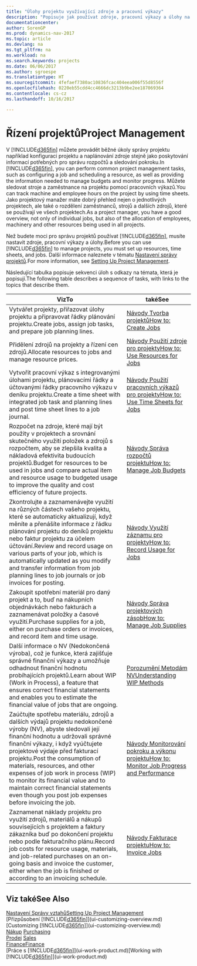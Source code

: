 ```yaml
---
title: "Úlohy projektu využívající zdroje a pracovní výkazy"
description: "Popisuje jak používat zdroje, pracovní výkazy a úlohy na řízení projektů."
documentationcenter: 
author: SorenGP
ms.prod: dynamics-nav-2017
ms.topic: article
ms.devlang: na
ms.tgt_pltfrm: na
ms.workload: na
ms.search.keywords: projects
ms.date: 06/06/2017
ms.author: sgroespe
ms.translationtype: HT
ms.sourcegitcommit: 4fefaef7380ac10836fcac404eea006f55d8556f
ms.openlocfilehash: 0220eb55cdd4cc4666dc3213b9be2ee187069364
ms.contentlocale: cs-cz
ms.lasthandoff: 10/16/2017

---
```

# <a name="project-management"></a><span data-ttu-id="bb0f3-103">Řízení projektů</span><span class="sxs-lookup"><span data-stu-id="bb0f3-103">Project Management</span></span>
<span data-ttu-id="bb0f3-104">V [!INCLUDE[d365fin](includes/d365fin_md.md)] můžete provádět běžné úkoly správy projektu například konfiguraci projektu a naplánování zdroje stejně jako poskytování informací potřebných pro správu rozpočtů a sledování pokroku.</span><span class="sxs-lookup"><span data-stu-id="bb0f3-104">In [!INCLUDE[d365fin](includes/d365fin_md.md)], you can perform common project management tasks, such as configuring a job and scheduling a resource, as well as providing the information needed to manage budgets and monitor progress.</span></span> <span data-ttu-id="bb0f3-105">Můžete sledovat stroje a zaměstnance na projektu pomocí pracovních výkazů.</span><span class="sxs-lookup"><span data-stu-id="bb0f3-105">You can track machine and employee hours on the project by using time sheets.</span></span> <span data-ttu-id="bb0f3-106">Jako projektový manažer máte dobrý přehled nejen o jednotlivých projektech, ale také o rozdělení zaměstnanců, strojů a dalších zdrojů, které se používají ve všech projektech.</span><span class="sxs-lookup"><span data-stu-id="bb0f3-106">As a project manager, you have a good overview, not only of individual jobs, but also of the allocation of employees, machinery and other resources being used in all projects.</span></span>

<span data-ttu-id="bb0f3-107">Než budete moci pro správu projektů používat [!INCLUDE[d365fin](includes/d365fin_md.md)], musíte nastavit zdroje, pracovní výkazy a úlohy.</span><span class="sxs-lookup"><span data-stu-id="bb0f3-107">Before you can use [!INCLUDE[d365fin](includes/d365fin_md.md)] to manage projects, you must set up resources, time sheets, and jobs.</span></span> <span data-ttu-id="bb0f3-108">Další informace naleznete v tématu [Nastavení správy projektů](projects-setup-projects.md).</span><span class="sxs-lookup"><span data-stu-id="bb0f3-108">For more information, see [Setting Up Project Management](projects-setup-projects.md).</span></span>  

<span data-ttu-id="bb0f3-109">Následující tabulka popisuje sekvenci úloh s odkazy na témata, která je popisují.</span><span class="sxs-lookup"><span data-stu-id="bb0f3-109">The following table describes a sequence of tasks, with links to the topics that describe them.</span></span>

| <span data-ttu-id="bb0f3-110">Viz</span><span class="sxs-lookup"><span data-stu-id="bb0f3-110">To</span></span> | <span data-ttu-id="bb0f3-111">také</span><span class="sxs-lookup"><span data-stu-id="bb0f3-111">See</span></span> |
| --- | --- |
| <span data-ttu-id="bb0f3-112">Vytvářet projekty, přiřazovat úlohy projektu a připravovat řádky plánování projektu.</span><span class="sxs-lookup"><span data-stu-id="bb0f3-112">Create jobs, assign job tasks, and prepare job planning lines.</span></span> |[<span data-ttu-id="bb0f3-113">Návody Tvorba projektů</span><span class="sxs-lookup"><span data-stu-id="bb0f3-113">How to: Create Jobs</span></span>](projects-how-create-jobs.md) |
| <span data-ttu-id="bb0f3-114">Přidělení zdrojů na projekty a řízení cen zdrojů.</span><span class="sxs-lookup"><span data-stu-id="bb0f3-114">Allocate resources to jobs and manage resource prices.</span></span> |[<span data-ttu-id="bb0f3-115">Návody Použití zdroje pro projekty</span><span class="sxs-lookup"><span data-stu-id="bb0f3-115">How to: Use Resources for Jobs</span></span>](projects-how-use-resources.md) |
| <span data-ttu-id="bb0f3-116">Vytvořit pracovní výkaz s integrovanými úlohami projektu, plánovacími řádky a účtovanými řádky pracovního výkazu v deníku projektu.</span><span class="sxs-lookup"><span data-stu-id="bb0f3-116">Create a time sheet with integrated job task and planning lines and post time sheet lines to a job journal.</span></span> |[<span data-ttu-id="bb0f3-117">Návody Použití pracovních výkazů pro projekty</span><span class="sxs-lookup"><span data-stu-id="bb0f3-117">How to: Use Time Sheets for Jobs</span></span>](projects-how-use-time-sheets.md) |
| <span data-ttu-id="bb0f3-118">Rozpočet na zdroje, které mají být použity v projektech a srovnání skutečného využití položek a zdrojů s rozpočtem, aby se zlepšila kvalita a nákladová efektivita budoucích projektů.</span><span class="sxs-lookup"><span data-stu-id="bb0f3-118">Budget for resources to be used in jobs and compare actual item and resource usage to budgeted usage to improve the quality and cost efficiency of future projects.</span></span> |[<span data-ttu-id="bb0f3-119">Návody Správa rozpočtů projektu</span><span class="sxs-lookup"><span data-stu-id="bb0f3-119">How to: Manage Job Budgets</span></span>](projects-how-manage-budgets.md) |
| <span data-ttu-id="bb0f3-120">Zkontrolujte a zaznamenávejte využití na různých částech vašeho projektu, které se automaticky aktualizují, když měníte a přenášíte informace z řádku plánování projektu do deníků projektu nebo faktur projektu za účelem účtování.</span><span class="sxs-lookup"><span data-stu-id="bb0f3-120">Review and record usage on various parts of your job, which is automatically updated as you modify and transfer information from job planning lines to job journals or job invoices for posting.</span></span> |[<span data-ttu-id="bb0f3-121">Návody Využití záznamu pro projekty</span><span class="sxs-lookup"><span data-stu-id="bb0f3-121">How to: Record Usage for Jobs</span></span>](projects-how-record-job-usage.md) |
| <span data-ttu-id="bb0f3-122">Zakoupit spotřební materiál pro daný projekt a to, buď na nákupních objednávkách nebo fakturách a zaznamenávat položky a časové využití.</span><span class="sxs-lookup"><span data-stu-id="bb0f3-122">Purchase supplies for a job, either on purchase orders or invoices, and record item and time usage.</span></span> |[<span data-ttu-id="bb0f3-123">Návody Správa projektových zásob</span><span class="sxs-lookup"><span data-stu-id="bb0f3-123">How to: Manage Job Supplies</span></span>](projects-how-manage-project-supplies.md) |
| <span data-ttu-id="bb0f3-124">Další informace o NV (Nedokončená výroba), což je funkce, která zajišťuje správné finanční výkazy a umožňuje odhadnout finanční hodnotu probíhajících projektů.</span><span class="sxs-lookup"><span data-stu-id="bb0f3-124">Learn about WIP (Work in Process), a feature that ensures correct financial statements and enables you to estimate the financial value of jobs that are ongoing.</span></span> |[<span data-ttu-id="bb0f3-125">Porozumění Metodám NV</span><span class="sxs-lookup"><span data-stu-id="bb0f3-125">Understanding WIP Methods</span></span>](projects-understanding-wip.md) |
| <span data-ttu-id="bb0f3-126">Zaúčtujte spotřebu materiálu, zdrojů a dalších výdajů projektu nedokončené výroby (NV), abyste sledovali její finanční hodnotu a udržovali správné finanční výkazy, i když vyúčtujete projektové výdaje před fakturací projektu.</span><span class="sxs-lookup"><span data-stu-id="bb0f3-126">Post the consumption of materials, resources, and other expenses of job work in process (WIP) to monitor its financial value and to maintain correct financial statements even though you post job expenses before invoicing the job.</span></span> |[<span data-ttu-id="bb0f3-127">Návody Monitorování pokroku a výkonu projektu</span><span class="sxs-lookup"><span data-stu-id="bb0f3-127">How to: Monitor Job Progress and Performance</span></span>](projects-how-monitor-progress-performance.md) |
| <span data-ttu-id="bb0f3-128">Zaznamenat náklady projektu pro využití zdrojů, materiálů a nákupů souvisejících s projektem a faktury zákazníka buď po dokončení projektu nebo podle fakturačního plánu.</span><span class="sxs-lookup"><span data-stu-id="bb0f3-128">Record job costs for resource usage, materials, and job-related purchases on an on-going basis and invoice the customer, either when the job is finished or according to an invoicing schedule.</span></span> |[<span data-ttu-id="bb0f3-129">Návody Fakturace projektu</span><span class="sxs-lookup"><span data-stu-id="bb0f3-129">How to: Invoice Jobs</span></span>](projects-how-invoice-jobs.md) |

## <a name="see-also"></a><span data-ttu-id="bb0f3-130">Viz také</span><span class="sxs-lookup"><span data-stu-id="bb0f3-130">See Also</span></span>
[<span data-ttu-id="bb0f3-131">Nastavení Správy vztahů</span><span class="sxs-lookup"><span data-stu-id="bb0f3-131">Setting Up Project Management</span></span>](projects-setup-projects.md)  
<span data-ttu-id="bb0f3-132">[Přizpůsobení [!INCLUDE[d365fin](includes/d365fin_md.md)]](ui-customizing-overview.md)    </span><span class="sxs-lookup"><span data-stu-id="bb0f3-132">[Customizing [!INCLUDE[d365fin](includes/d365fin_md.md)]](ui-customizing-overview.md)    </span></span>  
<span data-ttu-id="bb0f3-133">[Nákup](purchasing-manage-purchasing.md)       </span><span class="sxs-lookup"><span data-stu-id="bb0f3-133">[Purchasing](purchasing-manage-purchasing.md)       </span></span>  
<span data-ttu-id="bb0f3-134">[Prodej](sales-manage-sales.md)  </span><span class="sxs-lookup"><span data-stu-id="bb0f3-134">[Sales](sales-manage-sales.md)  </span></span>  
[<span data-ttu-id="bb0f3-135">Finance</span><span class="sxs-lookup"><span data-stu-id="bb0f3-135">Finance</span></span>](finance.md)  
<span data-ttu-id="bb0f3-136">[Práce s [!INCLUDE[d365fin](includes/d365fin_md.md)]](ui-work-product.md)</span><span class="sxs-lookup"><span data-stu-id="bb0f3-136">[Working with [!INCLUDE[d365fin](includes/d365fin_md.md)]](ui-work-product.md)</span></span>  

